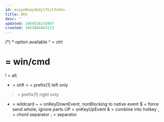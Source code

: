 ```yaml
---
id: eiyyo6oay4m2ytfkjt3xm5v
title: Ahk
desc: ''
updated: 1664536142067
created: 1663084463113
---
```

(*) * option available
^  = ctrl
#  = win/cmd
!  = alt
+  = shft
<  = prefix(1) left only
>  = prefix(1) right only
*  = wildcard
~  = onKeyDownEvent,   nonBlocking to native event
$  = force send whole, ignore parts
UP = onKeyUpEvent
&  = combine into hotkey
,  = chord separator
;  = separator